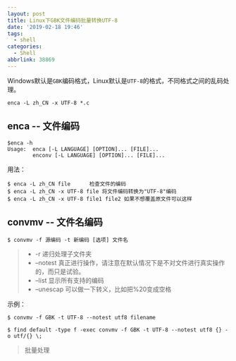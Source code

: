 ```yaml
---
layout: post
title: Linux下GBK文件编码批量转换UTF-8
date: '2019-02-18 19:46'
tags:
  - shell
categories:
  - Shell
abbrlink: 38869
---
```


Windows默认是`GBK`编码格式，Linux默认是`UTF-8`的格式，不同格式之间的乱码处理。

``` shell
enca -L zh_CN -x UTF-8 *.c
```

<!--more-->

## enca -- 文件编码

``` shell
$enca -h
Usage:  enca [-L LANGUAGE] [OPTION]... [FILE]...
        enconv [-L LANGUAGE] [OPTION]... [FILE]...
```

用法：
``` shell
$ enca -L zh_CN file      检查文件的编码
$ enca -L zh_CN -x UTF-8 file 将文件编码转换为"UTF-8"编码
$ enca -L zh_CN -x UTF-8 file1 file2 如果不想覆盖原文件可以这样
```

## convmv -- 文件名编码

``` shell
$ convmv -f 源编码 -t 新编码 [选项] 文件名
```
> - -r 递归处理子文件夹
> - –notest 真正进行操作，请注意在默认情况下是不对文件进行真实操作的，而只是试验。
> - –list 显示所有支持的编码
> - –unescap 可以做一下转义，比如把%20变成空格

示例：
``` shell
$ convmv -f GBK -t UTF-8 --notest utf8 filename
```

``` shell
$ find default -type f -exec convmv -f GBK -t UTF-8 --notest utf8 {} -o utf/{} \;
```
> 批量处理
